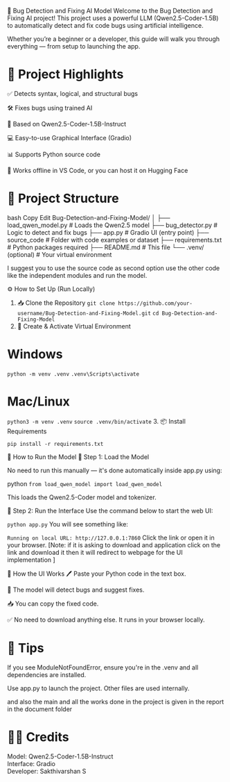 🐞 Bug Detection and Fixing AI Model
Welcome to the Bug Detection and Fixing AI project! This project uses a powerful LLM (Qwen2.5-Coder-1.5B) to automatically detect and fix code bugs using artificial intelligence.

Whether you’re a beginner or a developer, this guide will walk you through everything — from setup to launching the app.

# 📌 Project Highlights
✅ Detects syntax, logical, and structural bugs

🛠️ Fixes bugs using trained AI

🧠 Based on Qwen2.5-Coder-1.5B-Instruct

💻 Easy-to-use Graphical Interface (Gradio)

📊 Supports Python source code

🐍 Works offline in VS Code, or you can host it on Hugging Face

# 📂 Project Structure
bash
Copy
Edit
Bug-Detection-and-Fixing-Model/
│
├── load_qwen_model.py      # Loads the Qwen2.5 model
├── bug_detector.py         # Logic to detect and fix bugs
├── app.py                  # Gradio UI (entry point)
├── source_code             # Folder with code examples or dataset
├── requirements.txt        # Python packages required
├── README.md               # This file
└── .venv/ (optional)       # Your virtual environment

 I suggest you to use the source code as second option use the other code like the independent modules and run the model.
 
⚙️ How to Set Up (Run Locally)
1. 📥 Clone the Repository 
```git clone https://github.com/your-username/Bug-Detection-and-Fixing-Model.git``` 
```cd Bug-Detection-and-Fixing-Model``` 
2. 🐍 Create & Activate Virtual Environment 
# Windows
```python -m venv .venv``` 
```.venv\Scripts\activate``` 

# Mac/Linux
```python3 -m venv .venv``` 
```source .venv/bin/activate``` 
3. 📦 Install Requirements 

```pip install -r requirements.txt```

🚀 How to Run the Model
🔹 Step 1: Load the Model 

No need to run this manually — it's done automatically inside app.py using: 

python
```from load_qwen_model import load_qwen_model``` 

This loads the Qwen2.5-Coder model and tokenizer. 

🔹 Step 2: Run the Interface 
Use the command below to start the web UI: 

```python app.py``` 
You will see something like: 


```Running on local URL: http://127.0.0.1:7860``` 
 Click the link or open it in your browser. 
 [Note: if it is asking to download and application click on the link and download it then it will redirect to webpage for the UI implementation ]

🧠 How the UI Works 
🖊️ Paste your Python code in the text box. 

🤖 The model will detect bugs and suggest fixes. 

📥 You can copy the fixed code. 

✅ No need to download anything else. It runs in your browser locally. 

# 📌 Tips
If you see ModuleNotFoundError, ensure you're in the .venv and all dependencies are installed. 

Use app.py to launch the project. Other files are used internally. 

and also the main and all the works done in the project is given in the report in the document folder 

# 🧑‍💻 Credits
Model: Qwen2.5-Coder-1.5B-Instruct  
Interface: Gradio  
Developer: Sakthivarshan S



